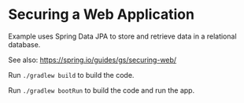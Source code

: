 # Securing a Web Application

Example uses Spring Data JPA to store and retrieve data in a relational database.

See also: https://spring.io/guides/gs/securing-web/

Run `./gradlew build` to build the code.

Run `./gradlew bootRun` to build the code and run the app.

